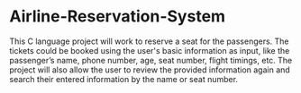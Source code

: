 # Airline-Reservation-System
This C language project will work to reserve a seat for the passengers. The tickets could be booked using the user's basic information as input, like the passenger’s name,  phone number, age, seat number, flight timings, etc. The project will also allow the user to review the provided information again and search their entered information by the name or seat number.
